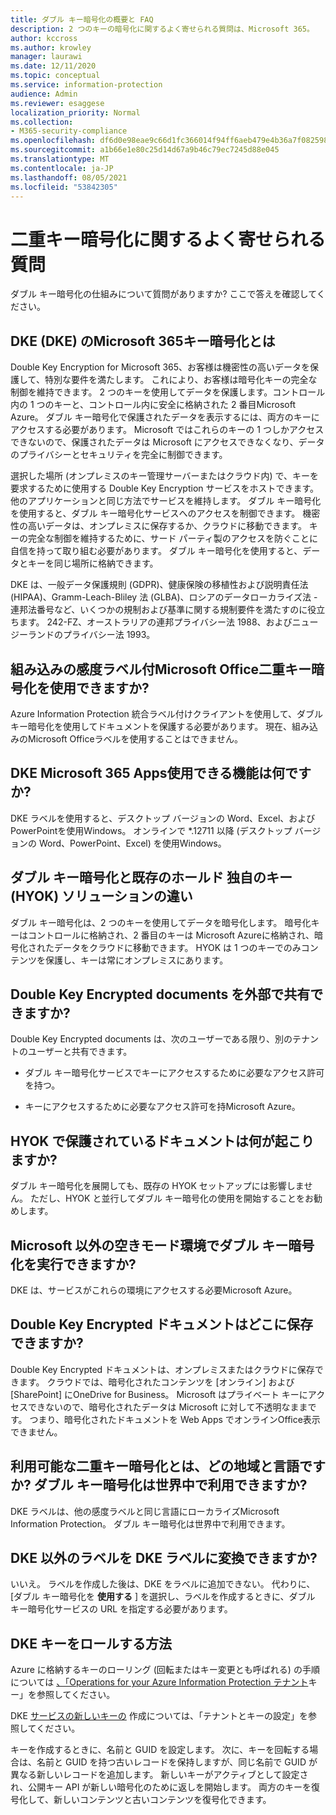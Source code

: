 ```yaml
---
title: ダブル キー暗号化の概要と FAQ
description: 2 つのキーの暗号化に関するよく寄せられる質問は、Microsoft 365。
author: kccross
ms.author: krowley
manager: laurawi
ms.date: 12/11/2020
ms.topic: conceptual
ms.service: information-protection
audience: Admin
ms.reviewer: esaggese
localization_priority: Normal
ms.collection:
- M365-security-compliance
ms.openlocfilehash: df6d0e98eae9c66d1fc366014f94ff6aeb479e4b36a7f0825982872ce416b6f4
ms.sourcegitcommit: a1b66e1e80c25d14d67a9b46c79ec7245d88e045
ms.translationtype: MT
ms.contentlocale: ja-JP
ms.lasthandoff: 08/05/2021
ms.locfileid: "53842305"
---
```

# <a name="double-key-encryption-frequently-asked-questions"></a>二重キー暗号化に関するよく寄せられる質問

ダブル キー暗号化の仕組みについて質問がありますか? ここで答えを確認してください。

## <a name="what-is-double-key-encryption-for-microsoft-365-dke"></a>DKE (DKE) のMicrosoft 365キー暗号化とは

Double Key Encryption for Microsoft 365、お客様は機密性の高いデータを保護して、特別な要件を満たします。 これにより、お客様は暗号化キーの完全な制御を維持できます。 2 つのキーを使用してデータを保護します。コントロール内の 1 つのキーと、コントロール内に安全に格納された 2 番目Microsoft Azure。 ダブル キー暗号化で保護されたデータを表示するには、両方のキーにアクセスする必要があります。 Microsoft ではこれらのキーの 1 つしかアクセスできないので、保護されたデータは Microsoft にアクセスできなくなり、データのプライバシーとセキュリティを完全に制御できます。  

選択した場所 (オンプレミスのキー管理サーバーまたはクラウド内) で、キーを要求するために使用する Double Key Encryption サービスをホストできます。 他のアプリケーションと同じ方法でサービスを維持します。 ダブル キー暗号化を使用すると、ダブル キー暗号化サービスへのアクセスを制御できます。 機密性の高いデータは、オンプレミスに保存するか、クラウドに移動できます。 キーの完全な制御を維持するために、サード パーティ製のアクセスを防ぐことに自信を持って取り組む必要があります。 ダブル キー暗号化を使用すると、データとキーを同じ場所に格納できます。

DKE は、一般データ保護規則 (GDPR)、健康保険の移植性および説明責任法 (HIPAA)、Gramm-Leach-Bliley 法 (GLBA)、ロシアのデータローカライズ法 - 連邦法番号など、いくつかの規制および基準に関する規制要件を満たすのに役立ちます。 242-FZ、オーストラリアの連邦プライバシー法 1988、およびニュージーランドのプライバシー法 1993。

## <a name="can-i-use-double-key-encryption-with-microsoft-office-built-in-sensitivity-labeling"></a>組み込みの感度ラベル付Microsoft Office二重キー暗号化を使用できますか?

Azure Information Protection 統合ラベル付けクライアントを使用して、ダブル キー暗号化を使用してドキュメントを保護する必要があります。 現在、組み込みのMicrosoft Officeラベルを使用することはできません。

## <a name="what-microsoft-365-apps-can-i-use-with-dke"></a>DKE Microsoft 365 Apps使用できる機能は何ですか?

DKE ラベルを使用すると、デスクトップ バージョンの Word、Excel、および PowerPointを使用Windows。 オンラインで *.12711 以降 (デスクトップ バージョンの Word、PowerPoint、Excel) を使用Windows。

## <a name="how-is-double-key-encryption-different-from-the-existing-hold-your-own-key-hyok-solution"></a>ダブル キー暗号化と既存のホールド 独自のキー (HYOK) ソリューションの違い

ダブル キー暗号化は、2 つのキーを使用してデータを暗号化します。 暗号化キーはコントロールに格納され、2 番目のキーは Microsoft Azureに格納され、暗号化されたデータをクラウドに移動できます。 HYOK は 1 つのキーでのみコンテンツを保護し、キーは常にオンプレミスにあります。  

## <a name="can-double-key-encrypted-documents-be-shared-externally"></a>Double Key Encrypted documents を外部で共有できますか?

Double Key Encrypted documents は、次のユーザーである限り、別のテナントのユーザーと共有できます。

- ダブル キー暗号化サービスでキーにアクセスするために必要なアクセス許可を持つ。

- キーにアクセスするために必要なアクセス許可を持Microsoft Azure。

## <a name="what-happens-to-documents-that-are-protected-with-hyok"></a>HYOK で保護されているドキュメントは何が起こりますか?

ダブル キー暗号化を展開しても、既存の HYOK セットアップには影響しません。 ただし、HYOK と並行してダブル キー暗号化の使用を開始することをお勧めします。

## <a name="can-i-run-double-key-encryption-in-my-non-microsoft-air-gapped-environment"></a>Microsoft 以外の空きモード環境でダブル キー暗号化を実行できますか?

DKE は、サービスがこれらの環境にアクセスする必要Microsoft Azure。

## <a name="where-can-i-store-double-key-encrypted-documents"></a>Double Key Encrypted ドキュメントはどこに保存できますか?

Double Key Encrypted ドキュメントは、オンプレミスまたはクラウドに保存できます。 クラウドでは、暗号化されたコンテンツを [オンライン] および [SharePoint] にOneDrive for Business。 Microsoft はプライベート キーにアクセスできないので、暗号化されたデータは Microsoft に対して不透明なままです。 つまり、暗号化されたドキュメントを Web Apps でオンラインOffice表示できません。

## <a name="what-regions-and-languages-is-double-key-encryption-available-in-is-double-key-encryption-available-worldwide"></a>利用可能な二重キー暗号化とは、どの地域と言語ですか? ダブル キー暗号化は世界中で利用できますか?

DKE ラベルは、他の感度ラベルと同じ言語にローカライズMicrosoft Information Protection。 ダブル キー暗号化は世界中で利用できます。

## <a name="can-i-convert-a-non-dke-label-to-a-dke-label"></a>DKE 以外のラベルを DKE ラベルに変換できますか?

いいえ。 ラベルを作成した後は、DKE をラベルに追加できない。 代わりに、[ダブル キー暗号化を **使用する** ] を選択し、ラベルを作成するときに、ダブル キー暗号化サービスの URL を指定する必要があります。

## <a name="how-do-i-roll-my-dke-keys"></a>DKE キーをロールする方法

Azure に格納するキーのローリング (回転またはキー変更とも呼ばれる) の手順については [、「Operations for your Azure Information Protection テナント](/azure/information-protection/operations-customer-managed-tenant-key)キー」を参照してください。

DKE [サービスの新しいキーの](double-key-encryption.md#tenant-and-key-settings) 作成については、「テナントとキーの設定」を参照してください。

キーを作成するときに、名前と GUID を設定します。 次に、キーを回転する場合は、名前と GUID を持つ古いレコードを保持しますが、同じ名前で GUID が異なる新しいレコードを追加します。 新しいキーがアクティブとして設定され、公開キー API が新しい暗号化のために返しを開始します。 両方のキーを復号化して、新しいコンテンツと古いコンテンツを復号化できます。